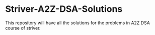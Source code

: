 # Striver-A2Z-DSA-Solutions
This repository will have all the solutions for the problems in A2Z DSA course of striver.
